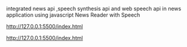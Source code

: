 integrated news api ,speech synthesis api and web speech api in news application using javascript 
News Reader with Speech

http://127.0.0.1:5500/index.html




http://127.0.0.1:5500/index.html
